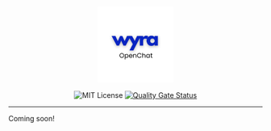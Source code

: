 <div align="center">
<p align="center"><img width=150px src="https://raw.githubusercontent.com/w-y-r-a/.github/refs/heads/main/images/wOpenChat/Light.png" alt="WOC Logo"></p>

<img src="https://img.shields.io/badge/License-MIT-green.svg" alt="MIT License"> 
<a href="https://sonarcloud.io/summary/new_code?id=w-y-r-a_wOpenChat-Lite">
    <img src="https://sonarcloud.io/api/project_badges/measure?project=w-y-r-a_wOpenChat-Lite&metric=alert_status&token=c915c46004e0d55075cf319e20c434df95846c62" alt="Quality Gate Status">
</a>
</div>

---

Coming soon!
